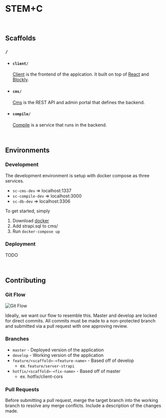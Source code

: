# STEM+C

<br/>

## Scaffolds

### `/`  

- #### `client/` 
  [Client](/client/#client) is the frontend of the applcation. It built on top of [React](https://reactjs.org/) and [Blockly](https://developers.google.com/blockly).

- #### `cms/`

  [Cms](/cms#cms) is the REST API and admin portal that defines the backend.

- #### `compile/`

  [Compile](/compile/#compile) is a service that runs in the backend.

  <br/>

## Environments

### Development

The development environment is setup with docker compose as three services.

* `sc-cms-dev` => localhost:1337
* `sc-compile-dev` => localhost:3000
* `sc-db-dev` => localhost:3306

To get started, simply 

1. Download [docker](https://docs.docker.com/get-docker/)
2. Add strapi.sql to cms/
3. Run `docker-compose up` 

### Deployment

TODO

<br/>

## Contributing

### Git Flow 

![Git Flow](https://nvie.com/img/git-model@2x.png)

Ideally, we want our flow to resemble this. Master and develop are locked for direct commits. All commits must be made to a non-protected branch and submitted via a pull request with one approving review.

### Branches

- `master` - Deployed version of the application 
- `develop` - Working version of the application
- `feature/<scaffold>-<feature-name>` - Based off of develop
  - ex. `feature/server-strapi`
- `hotfix/<scaffold>-<fix-name>` - Based off of master
  - ex. hotfix/client-cors

### Pull Requests

Before submitting a pull request, merge the target branch into the working branch to resolve any merge conflicts. Include a description of the changes made.
